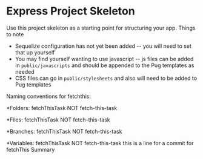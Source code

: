# Express Project Skeleton

Use this project skeleton as a starting point for structuring your app. Things to note
* Sequelize configuration has not yet been added -- you will need to set that up yourself
* You may find yourself wanting to use javascript -- js files can be added in `public/javascripts` and should be appended to the Pug templates as needed
* CSS files can go in `public/stylesheets` and also will need to be added to Pug templates


Naming conventions for fetchthis:

*Folders:       fetchThisTask    NOT      fetch-this-task

*Files:         fetchThisTask    NOT      fetch-this-task

*Branches:     fetchThisTask    NOT      fetch-this-task

*Variables:     fetchThisTask    NOT      fetch-this-task
this is a line for a commit for fetchThis Summary
